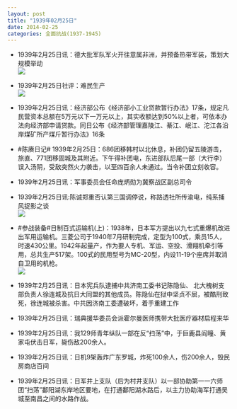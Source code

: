 ```yaml
---
layout: post
title: "1939年02月25日"
date: 2014-02-25
categories: 全面抗战(1937-1945)
---
```


<meta name="referrer" content="no-referrer" />

- 1939年2月25日讯：德大批军队军火开往意属非洲，并预备热带军装，策划大规模举动 <br/><img src="https://ww2.sinaimg.cn/large/aca367d8jw1edvzjv2pasj20590bcab6.jpg" />

- 1939年2月25日社评：难民生产 <br/><img src="https://ww2.sinaimg.cn/large/aca367d8jw1edvxtkc7rej20lw0ye7mj.jpg" />

- 1939年2月25日讯：经济部公布《经济部小工业贷款暂行办法》17条，规定凡民营资本总额在5万元以下一万元以上，其实收额达到50%以上者，可依本办法向经济部申请贷款。同日公布《经济部管理嘉陵江、綦江、岷江、沱江各沿岸煤矿所产煤斤暂行办法》16条 

- #陈赓日记# 1939年2月25日：686团移韩村以北休息，补团仍留五陵游击，旅直、771团移固城及其附近。下午得补团电，东进部队后尾一部（大行李）误入汤阴，受敌突然火力袭击，以至四百余人未通过。当令补团立刻收容。  

- 1939年2月25日讯：军事委员会任命庞炳勋为冀察战区副总司令 

- 1939年2月25日讯:陈诚郑重否认第三国调停说，称路透社所传渝电，纯系捕风捉影之谈 <br/><img src="https://ww1.sinaimg.cn/large/aca367d8jw1edvjy0sjd6j203e0gh753.jpg" />

- #参战装备#日制百式运输机(上)：1938年，日本军方提出以九七式重爆机改进出军用运输机。三菱公司于1940年7月研制完成，定型为100式，乘员15人，时速430公里。1942年起量产，作为要人专机、军运、空投、滑翔机牵引等用，总共生产517架。100式的民用型号为MC-20型，内设11-19个座席并取消自卫用的机枪。 <br/><img src="https://ww4.sinaimg.cn/large/aca367d8gw1edvjrx77bnj20c809awf4.jpg" />

- 1939年2月25日讯：日本宪兵队逮捕中共济南工委书记陈隐仙、 北大槐树支部负责人徐连城及抗日大同盟的其他成员。陈隐仙在狱中坚贞不屈，被酷刑致死，徐连城被杀害。中共因济南工委遭破坏，着手重建工作 

- 1939年2月25日讯：瑞典援华委员会派霍尔曼医师携带大批医疗器材启程来华 

- 1939年2月25日讯：我129师青年纵队一部在反“扫荡”中，于巨鹿县阎疃、黄家屯伏击日军，毙伤敌200余人。 

- 1939年2月25日讯：日机9架轰炸广东罗城，炸死100余人，伤200余人，毁民房商店百间 

- 1939年2月25日讯：日军井上支队（后为村井支队）以一部协助第一一六师团“扫荡”鄱阳湖东岸地区要地，在打通鄱阳湖水路后，以主力协助海军打通吴城至南昌之间的水路作战。 

